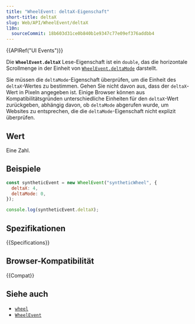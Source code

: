 ```yaml
---
title: "WheelEvent: deltaX-Eigenschaft"
short-title: deltaX
slug: Web/API/WheelEvent/deltaX
l10n:
  sourceCommit: 18b603d31ce0b840b1e9347c77e09ef376addbb4
---
```


{{APIRef("UI Events")}}

Die **`WheelEvent.deltaX`** Lese-Eigenschaft ist ein
`double`, das die horizontale Scrollmenge in der Einheit von
[`WheelEvent.deltaMode`](/de/docs/Web/API/WheelEvent/deltaMode) darstellt.

Sie müssen die `deltaMode`-Eigenschaft überprüfen, um die Einheit des `deltaX`-Wertes zu bestimmen. Gehen Sie nicht davon aus, dass der `deltaX`-Wert in Pixeln angegeben ist. Einige Browser können aus Kompatibilitätsgründen unterschiedliche Einheiten für den `deltaX`-Wert zurückgeben, abhängig davon, ob `deltaMode` abgerufen wurde, um Websites zu entsprechen, die die `deltaMode`-Eigenschaft nicht explizit überprüfen.

## Wert

Eine Zahl.

## Beispiele

```js
const syntheticEvent = new WheelEvent("syntheticWheel", {
  deltaX: 4,
  deltaMode: 0,
});

console.log(syntheticEvent.deltaX);
```

## Spezifikationen

{{Specifications}}

## Browser-Kompatibilität

{{Compat}}

## Siehe auch

- [`wheel`](/de/docs/Web/API/Element/wheel_event)
- [`WheelEvent`](/de/docs/Web/API/WheelEvent)
